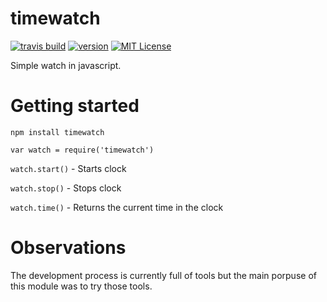 # timewatch
[![travis build](https://img.shields.io/travis/knifir/timewatch.svg)](https://travis-ci.org/knifir/timewatch)
[![version](https://img.shields.io/npm/v/timewatch.svg)](https://www.npmjs.com/package/timewatch)
[![MIT License](https://img.shields.io/npm/l/timewatch.svg)](https://opensource.org/licenses/MIT)


Simple watch in javascript. 

# Getting started

`npm install timewatch`


`var watch = require('timewatch')`

`watch.start()` - Starts clock

`watch.stop()` - Stops clock

`watch.time()` - Returns the current time in the clock


# Observations

The development process is currently full of tools but the main porpuse of this module was to try those tools. 